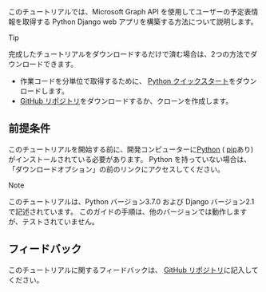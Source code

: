 <!-- markdownlint-disable MD002 MD041 -->

このチュートリアルでは、Microsoft Graph API を使用してユーザーの予定表情報を取得する Python Django web アプリを構築する方法について説明します。

> [!TIP]
> 完成したチュートリアルをダウンロードするだけで済む場合は、2つの方法でダウンロードできます。
>
> - 作業コードを分単位で取得するために、 [Python クイックスタート](https://developer.microsoft.com/graph/quick-start?platform=option-Python)をダウンロードします。
> - [GitHub リポジトリ](https://github.com/microsoftgraph/msgraph-training-pythondjangoapp)をダウンロードするか、クローンを作成します。

## <a name="prerequisites"></a>前提条件

このチュートリアルを開始する前に、開発コンピューターに[Python](https://www.python.org/) ( [pip](https://pypi.org/project/pip/)あり) がインストールされている必要があります。 Python を持っていない場合は、「ダウンロードオプション」の前のリンクにアクセスしてください。

> [!NOTE]
> このチュートリアルは、Python バージョン3.7.0 および Django バージョン2.1 で記述されています。 このガイドの手順は、他のバージョンでは動作しますが、テストされていません。

## <a name="feedback"></a>フィードバック

このチュートリアルに関するフィードバックは、 [GitHub リポジトリ](https://github.com/microsoftgraph/msgraph-training-pythondjangoapp)に記入してください。